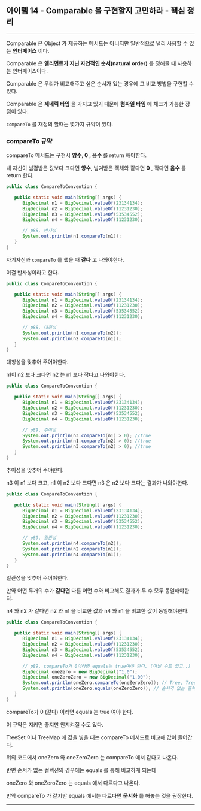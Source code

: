 
## 아이템 14 - Comparable 을 구현할지 고민하라 - 핵심 정리
---

Comparable 은 Object 가 제공하는 메서드는 아니지만 일반적으로 널리 사용할 수 있는 __인터페이스__ 이다.

Comparable 은 __엘리먼트가 지닌 자연적인 순서(natural order)__ 를 정해줄 때 사용하는 인터페이스이다.

Comparable 은 우리가 비교해주고 싶은 순서가 있는 경우에 그 비교 방법을 구현할 수 있다.

Comparable 은 __제네릭 타입__ 을 가지고 있기 때문에 __컴파일 타임__ 에 체크가 가능한 장점이 있다.

``compareTo`` 를 재정의 할때는 몇가지 규약이 있다.

### compareTo 규약

compareTo 메서드는 구현시 __양수, 0 , 음수__ 를 return 해야한다.

내 자신이 넘겸받은 값보다 크다면 __양수__, 넘겨받은 객체와 같다면 __0__ , 작다면 __음수__ 를 return 한다.

```java
public class CompareToConvention {

   public static void main(String[] args) {
      BigDecimal n1 = BigDecimal.valueOf(23134134);
      BigDecimal n2 = BigDecimal.valueOf(11231230);
      BigDecimal n3 = BigDecimal.valueOf(53534552);
      BigDecimal n4 = BigDecimal.valueOf(11231230);

      // p88, 반사성
      System.out.println(n1.compareTo(n1));
   }
}
```
자기자신과 ``compareTo`` 를 했을 때 __같다__ 고 나와야한다.

이걸 반사성이라고 한다.

```java
public class CompareToConvention {

   public static void main(String[] args) {
      BigDecimal n1 = BigDecimal.valueOf(23134134);
      BigDecimal n2 = BigDecimal.valueOf(11231230);
      BigDecimal n3 = BigDecimal.valueOf(53534552);
      BigDecimal n4 = BigDecimal.valueOf(11231230);

      // p88, 대칭성
      System.out.println(n1.compareTo(n2));
      System.out.println(n2.compareTo(n1));
   }
}
```
대칭성을 맞추어 주어야한다.

n1이 n2 보다 크다면 n2 는 n1 보다 작다고 나와야한다.

```java
public class CompareToConvention {

   public static void main(String[] args) {
      BigDecimal n1 = BigDecimal.valueOf(23134134);
      BigDecimal n2 = BigDecimal.valueOf(11231230);
      BigDecimal n3 = BigDecimal.valueOf(53534552);
      BigDecimal n4 = BigDecimal.valueOf(11231230);

      // p89, 추이성
      System.out.println(n3.compareTo(n1) > 0); //true
      System.out.println(n1.compareTo(n2) > 0); //true
      System.out.println(n3.compareTo(n2) > 0); //true
   }
}
```
추이성을 맞추어 주야한다.

n3 이 n1 보다 크고, n1 이 n2 보다 크다면 n3 은 n2 보다 크다는 결과가 나와야한다.

```java
public class CompareToConvention {

   public static void main(String[] args) {
      BigDecimal n1 = BigDecimal.valueOf(23134134);
      BigDecimal n2 = BigDecimal.valueOf(11231230);
      BigDecimal n3 = BigDecimal.valueOf(53534552);
      BigDecimal n4 = BigDecimal.valueOf(11231230);

      // p89, 일관성
      System.out.println(n4.compareTo(n2));
      System.out.println(n2.compareTo(n1));
      System.out.println(n4.compareTo(n1));
   }
}
```
일관성을 맞추어 주어야한다.

만약 어떤 두개의 수가 __같다면__ 다른 어떤 수와 비교해도 결과가 두 수 모두 동일해야한다.

n4 와 n2 가 같다면 n2 와 n1 을 비교한 값과 n4 와 n1 을 비교한 값이 동일해야한다.

```java
public class CompareToConvention {

   public static void main(String[] args) {
      BigDecimal n1 = BigDecimal.valueOf(23134134);
      BigDecimal n2 = BigDecimal.valueOf(11231230);
      BigDecimal n3 = BigDecimal.valueOf(53534552);
      BigDecimal n4 = BigDecimal.valueOf(11231230);

      // p89, compareTo가 0이라면 equals는 true여야 한다. (아닐 수도 있고..)
      BigDecimal oneZero = new BigDecimal("1.0");
      BigDecimal oneZeroZero = new BigDecimal("1.00");
      System.out.println(oneZero.compareTo(oneZeroZero)); // Tree, TreeMap
      System.out.println(oneZero.equals(oneZeroZero)); // 순서가 없는 콜렉션
   }
}
```
compareTo가 0 (같다) 이라면 equals 는 true 여야 한다. 

이 규약은 지키면 좋지만 안지켜질 수도 있다.

TreeSet 이나 TreeMap 에 값을 넣을 때는 compareTo 메서드로 비교해 값이 들어간다.

위의 코드에서 oneZero 와 oneZeroZero 는 compareTo 에서 같다고 나온다.

반면 순서가 없는 컬렉션의 경우에는 equals 를 통해 비교하게 되는데

oneZero 와 oneZeroZero 는 equals 에서 다르다고 나온다.

만약 compareTo 가 같지만 equals 에서는 다르다면 __문서화__ 를 해놓는 것을 권장한다.

---

